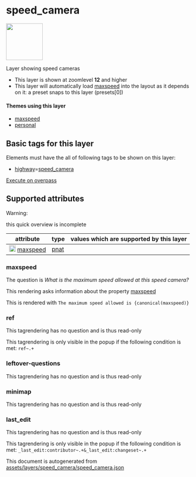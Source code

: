 [//]: # (WARNING: this file is automatically generated. Please find the sources at the bottom and edit those sources)

 speed_camera 
==============



<img src='https://mapcomplete.osm.be/square:white;./assets/layers/speed_camera/speed_camera.svg' height="100px"> 

Layer showing speed cameras






  - This layer is shown at zoomlevel **12** and higher
  - This layer will automatically load  [maxspeed](./maxspeed.md)  into the layout as it depends on it:  a preset snaps to this layer (presets[0])




#### Themes using this layer 





  - [maxspeed](https://mapcomplete.osm.be/maxspeed)
  - [personal](https://mapcomplete.osm.be/personal)




 Basic tags for this layer 
---------------------------



Elements must have the all of following tags to be shown on this layer:



  - <a href='https://wiki.openstreetmap.org/wiki/Key:highway' target='_blank'>highway</a>=<a href='https://wiki.openstreetmap.org/wiki/Tag:highway%3Dspeed_camera' target='_blank'>speed_camera</a>


[Execute on overpass](http://overpass-turbo.eu/?Q=%5Bout%3Ajson%5D%5Btimeout%3A90%5D%3B(%20%20%20%20nwr%5B%22highway%22%3D%22speed_camera%22%5D(%7B%7Bbbox%7D%7D)%3B%0A)%3Bout%20body%3B%3E%3Bout%20skel%20qt%3B)



 Supported attributes 
----------------------



Warning: 

this quick overview is incomplete



attribute | type | values which are supported by this layer
----------- | ------ | ------------------------------------------
[<img src='https://mapcomplete.osm.be/assets/svg/statistics.svg' height='18px'>](https://taginfo.openstreetmap.org/keys/maxspeed#values) [maxspeed](https://wiki.openstreetmap.org/wiki/Key:maxspeed) | [pnat](../SpecialInputElements.md#pnat) | 




### maxspeed 



The question is  *What is the maximum speed allowed at this speed camera?*

This rendering asks information about the property  [maxspeed](https://wiki.openstreetmap.org/wiki/Key:maxspeed) 

This is rendered with  `The maximum speed allowed is {canonical(maxspeed)}`





### ref 



This tagrendering has no question and is thus read-only



This tagrendering is only visible in the popup if the following condition is met: `ref~.+`



### leftover-questions 



This tagrendering has no question and is thus read-only





### minimap 



This tagrendering has no question and is thus read-only





### last_edit 



This tagrendering has no question and is thus read-only



This tagrendering is only visible in the popup if the following condition is met: `_last_edit:contributor~.+&_last_edit:changeset~.+` 

This document is autogenerated from [assets/layers/speed_camera/speed_camera.json](https://github.com/pietervdvn/MapComplete/blob/develop/assets/layers/speed_camera/speed_camera.json)
